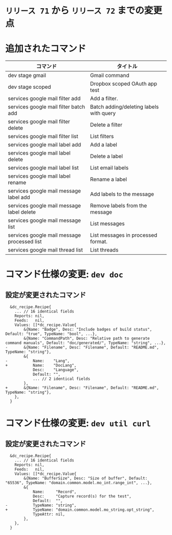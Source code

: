 # `リリース 71` から `リリース 72` までの変更点

# 追加されたコマンド


| コマンド                                    | タイトル                                |
|---------------------------------------------|-----------------------------------------|
| dev stage gmail                             | Gmail command                           |
| dev stage scoped                            | Dropbox scoped OAuth app test           |
| services google mail filter add             | Add a filter.                           |
| services google mail filter batch add       | Batch adding/deleting labels with query |
| services google mail filter delete          | Delete a filter                         |
| services google mail filter list            | List filters                            |
| services google mail label add              | Add a label                             |
| services google mail label delete           | Delete a label                          |
| services google mail label list             | List email labels                       |
| services google mail label rename           | Rename a label                          |
| services google mail message label add      | Add labels to the message               |
| services google mail message label delete   | Remove labels from the message          |
| services google mail message list           | List messages                           |
| services google mail message processed list | List messages in processed format.      |
| services google mail thread list            | List threads                            |



# コマンド仕様の変更: `dev doc`


## 設定が変更されたコマンド


```
  &dc_recipe.Recipe{
  	... // 16 identical fields
  	Reports: nil,
  	Feeds:   nil,
  	Values: []*dc_recipe.Value{
  		&{Name: "Badge", Desc: "Include badges of build status", Default: "true", TypeName: "bool", ...},
  		&{Name: "CommandPath", Desc: "Relative path to generate command manuals", Default: "doc/generated/", TypeName: "string", ...},
- 		&{Name: "Filename", Desc: "Filename", Default: "README.md", TypeName: "string"},
  		&{
- 			Name:    "Lang",
+ 			Name:    "DocLang",
  			Desc:    "Language",
  			Default: "",
  			... // 2 identical fields
  		},
+ 		&{Name: "Filename", Desc: "Filename", Default: "README.md", TypeName: "string"},
  	},
  }
```
# コマンド仕様の変更: `dev util curl`


## 設定が変更されたコマンド


```
  &dc_recipe.Recipe{
  	... // 16 identical fields
  	Reports: nil,
  	Feeds:   nil,
  	Values: []*dc_recipe.Value{
  		&{Name: "BufferSize", Desc: "Size of buffer", Default: "65536", TypeName: "domain.common.model.mo_int.range_int", ...},
  		&{
  			Name:     "Record",
  			Desc:     "Capture record(s) for the test",
  			Default:  "",
- 			TypeName: "string",
+ 			TypeName: "domain.common.model.mo_string.opt_string",
  			TypeAttr: nil,
  		},
  	},
  }
```
